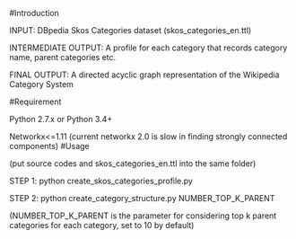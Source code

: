 #Introduction

INPUT: DBpedia Skos Categories dataset (skos_categories_en.ttl)

INTERMEDIATE OUTPUT: A profile for each category that records category name, parent categories etc.

FINAL OUTPUT: A directed acyclic graph representation of the Wikipedia Category System

#Requirement

Python 2.7.x or Python 3.4+

Networkx<=1.11 (current networkx 2.0 is slow in finding strongly connected components)
#Usage

(put source codes and skos_categories_en.ttl into the same folder)

STEP 1: python create_skos_categories_profile.py

STEP 2: python create_category_structure.py NUMBER_TOP_K_PARENT

(NUMBER_TOP_K_PARENT is the parameter for considering top k parent categories for each category, set to 10 by default)

